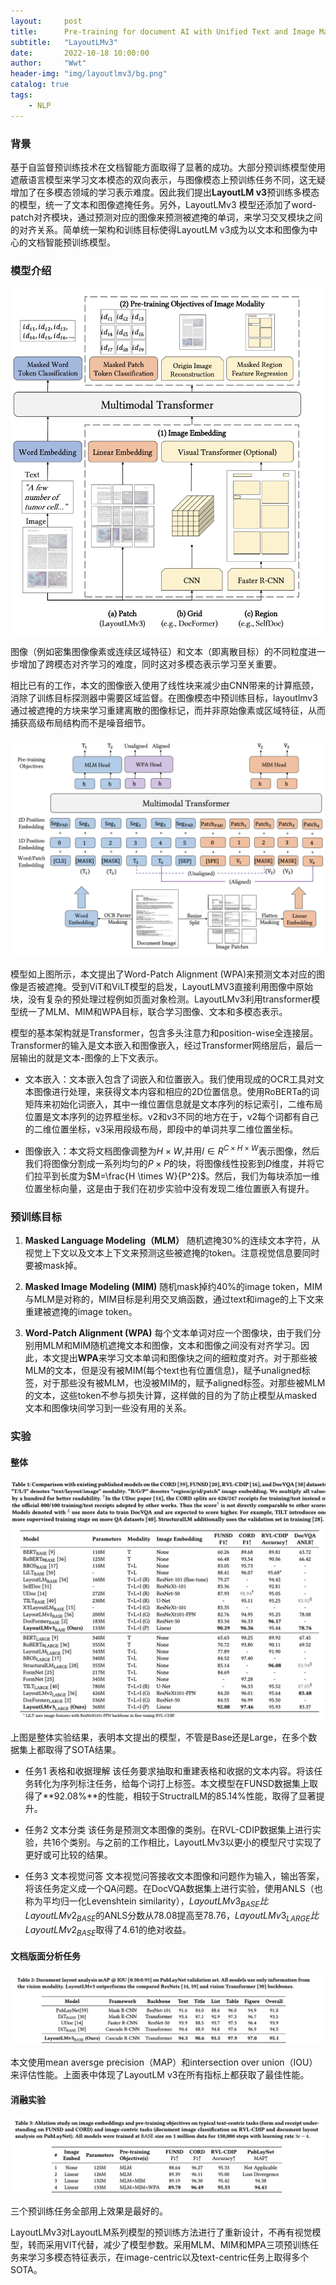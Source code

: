 ```yaml
---
layout:     post
title:      Pre-training for document AI with Unified Text and Image Masking
subtitle:   "LayoutLMv3"
date:       2022-10-18 10:00:00
author:     "Wwt"
header-img: "img/layoutlmv3/bg.png"
catalog: true
tags:   
    - NLP
---
```


### 背景

基于自监督预训练技术在文档智能方面取得了显著的成功。大部分预训练模型使用遮蔽语言模型来学习文本模态的双向表示，与图像模态上预训练任务不同，这无疑增加了在多模态领域的学习表示难度。因此我们提出**LayoutLM v3**预训练多模态的模型，统一了文本和图像遮掩任务。另外，LayoutLMv3 模型还添加了word-patch对齐模块，通过预测对应的图像来预测被遮掩的单词，来学习交叉模块之间的对齐关系。简单统一架构和训练目标使得LayoutLM v3成为以文本和图像为中心的文档智能预训练模型。

### 模型介绍

![1.png](/img/layoutlmv3/1.png)

图像（例如密集图像像素或连续区域特征）和文本（即离散目标）的不同粒度进一步增加了跨模态对齐学习的难度，同时这对多模态表示学习至关重要。

相比已有的工作，本文的图像嵌入使用了线性块来减少由CNN带来的计算瓶颈，消除了训练目标探测器中需要区域监督。在图像模态中预训练目标，layoutlmv3通过被遮掩的方块来学习重建离散的图像标记，而并非原始像素或区域特征，从而捕获高级布局结构而不是噪音细节。

![2.png](/img/layoutlmv3/2.png)

模型如上图所示，本文提出了Word-Patch Alignment (WPA)来预测文本对应的图像是否被遮掩。受到ViT和ViLT模型的启发，LayoutLMV3直接利用图像中原始块，没有复杂的预处理过程例如页面对象检测。LayoutLMv3利用transformer模型统一了MLM、MIM和WPA目标，联合学习图像、文本和多模态表示。

模型的基本架构就是Transformer，包含多头注意力和position-wise全连接层。Transformer的输入是文本嵌入和图像嵌入，经过Transformer网络层后，最后一层输出的就是文本-图像的上下文表示。

- 文本嵌入：文本嵌入包含了词嵌入和位置嵌入。我们使用现成的OCR工具对文本图像进行处理，来获得文本内容和相应的2D位置信息。使用RoBERTa的词矩阵来初始化词嵌入，其中一维位置信息就是文本序列的标记索引，二维布局位置是文本序列的边界框坐标。v2和v3不同的地方在于，v2每个词都有自己的二维位置坐标，v3采用段级布局，即段中的单词共享二维位置坐标。

- 图像嵌入：本文将文档图像调整为$H \times W$,并用$I \in R^{C \times H \times W}$表示图像，然后我们将图像分割成一系列均匀的$P \times P$的块，将图像线性投影到$D$维度，并将它们拉平到长度为$M=\frac{H \times W}{P^2}$。然后，我们为每块添加一维位置坐标向量，这是由于我们在初步实验中没有发现二维位置嵌入有提升。

### 预训练目标

1. **Masked Language Modeling（MLM）** 随机遮掩30%的连续文本字符，从视觉上下文以及文本上下文来预测这些被遮掩的token。注意视觉信息要同时要被mask掉。

2. **Masked Image Modeling (MIM)**  随机mask掉约40%的image token，MIM与MLM是对称的，MIM目标是利用交叉熵函数，通过text和image的上下文来重建被遮掩的image token。

3. **Word-Patch Alignment (WPA)** 每个文本单词对应一个图像块，由于我们分别用MLM和MIM随机遮掩文本和图像，文本和图像之间没有对齐学习。因此，本文提出**WPA**来学习文本单词和图像块之间的细粒度对齐。对于那些被MLM的文本，但是没有被MIM(每个text也有位置信息)，赋予unaligned标签，对于那些没有被MLM，也没被MIM的，赋予aligned标签。对那些被MLM的文本，这些token不参与损失计算，这样做的目的为了防止模型从masked文本和图像块间学习到一些没有用的关系。

### 实验

#### 整体

![3.png](/img/layoutlmv3/3.png)

上图是整体实验结果，表明本文提出的模型，不管是Base还是Large，在多个数据集上都取得了SOTA结果。

- 任务1 表格和收据理解 该任务要求抽取和重建表格和收据的文本内容。将该任务转化为序列标注任务，给每个词打上标签。本文模型在FUNSD数据集上取得了**92.08%**的性能，相较于StructralLM的85.14%性能，取得了显著提升。

- 任务2 文本分类 该任务是预测文本图像的类别。在RVL-CDIP数据集上进行实验，共16个类别。与之前的工作相比，LayoutLMv3以更小的模型尺寸实现了更好或可比较的结果。

- 任务3  文本视觉问答 文本视觉问答接收文本图像和问题作为输入，输出答案，将该任务定义成一个QA问题。在DocVQA数据集上进行实验，使用ANLS（也称为平均归一化Levenshtein similarity），$LayoutLMv3_{BASE}比LayoutLMv2_{BASE}$的ANLS分数从78.08提高至78.76，$LayoutLMv3_{LARGE}比LayoutLMv2_{BASE}$取得了4.61的绝对收益。

#### 文档版面分析任务

![4.png](/img/layoutlmv3/4.png)

本文使用mean aversge precision（MAP）和intersection over union（IOU）来评估性能。上面表中体现了LayoutLM v3在所有指标上都获取了最佳性能。

#### 消融实验

![5.png](/img/layoutlmv3/5.png)

三个预训练任务全部用上效果是最好的。

LayoutLMv3对LayoutLM系列模型的预训练方法进行了重新设计，不再有视觉模型，转而采用VIT代替，减少了模型参数。采用MLM、MIM和MPA三项预训练任务来学习多模态特征表示，在image-centric以及text-centric任务上取得多个SOTA。
